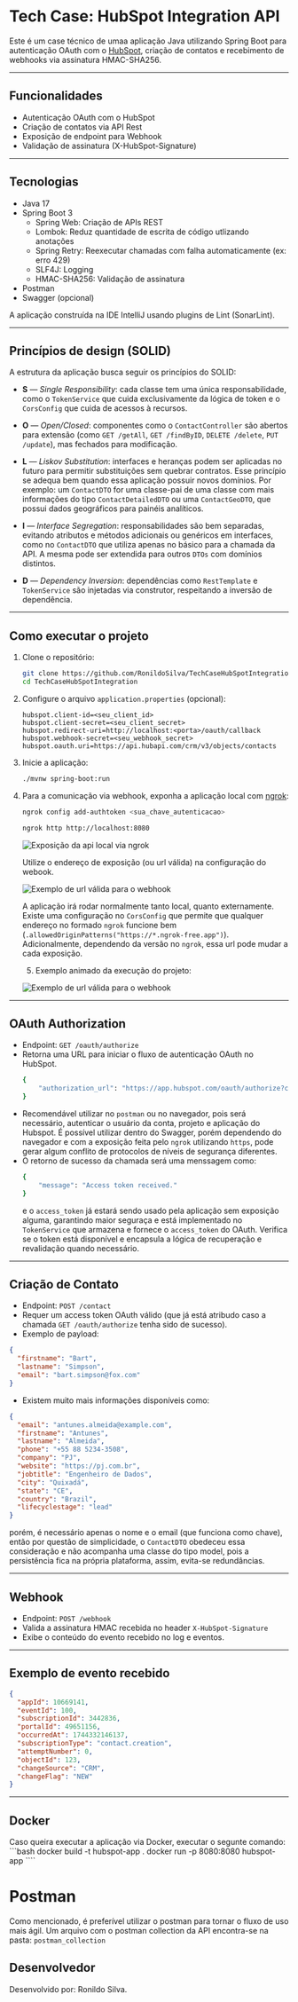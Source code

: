 # Tech Case: HubSpot Integration API

Este é um case técnico de umaa aplicação Java utilizando Spring Boot para autenticação OAuth com o [HubSpot](https://app.hubspot.com/developer), criação de contatos e recebimento de webhooks via assinatura HMAC-SHA256.

---

## Funcionalidades

- Autenticação OAuth com o HubSpot
- Criação de contatos via API Rest
- Exposição de endpoint para Webhook
- Validação de assinatura (X-HubSpot-Signature)

---

## Tecnologias

- Java 17
- Spring Boot 3
    - Spring Web: Criação de APIs REST
    - Lombok: Reduz quantidade de escrita de código utlizando anotações
    - Spring Retry: Reexecutar chamadas com falha automaticamente (ex: erro 429)
    - SLF4J: Logging
    - HMAC-SHA256: Validação de assinatura
- Postman
- Swagger (opcional)

A aplicação construída na IDE IntelliJ usando plugins de Lint (SonarLint).

---

## Princípios de design (SOLID)

A estrutura da aplicação busca seguir os princípios do SOLID:

- **S** — *Single Responsibility*: cada classe tem uma única responsabilidade, como o `TokenService` que cuida exclusivamente da lógica de token e o `CorsConfig` que cuida de acessos à recursos.

- **O** — *Open/Closed*: componentes como o `ContactController` são abertos para extensão (como `GET /getAll`, `GET /findByID`, `DELETE /delete`, `PUT /update`), mas fechados para modificação.

- **L** — *Liskov Substitution*: interfaces e heranças podem ser aplicadas no futuro para permitir substituições sem quebrar contratos. Esse princípio se adequa bem quando essa aplicação possuir novos domínios. Por exemplo: um `ContactDTO` for uma classe-pai de uma classe com mais informações do tipo `ContactDetailedDTO` ou uma `ContactGeoDTO`, que possui dados geográficos para painéis analíticos.

- **I** — *Interface Segregation*: responsabilidades são bem separadas, evitando atributos e métodos adicionais ou genéricos em interfaces, como no `ContactDTO` que utiliza apenas no básico para a chamada da API. A mesma pode ser extendida para outros `DTOs` com domínios distintos. 

- **D** — *Dependency Inversion*: dependências como `RestTemplate` e `TokenService` são injetadas via construtor, respeitando a inversão de dependência.

---

## Como executar o projeto

1. Clone o repositório:
   ```bash
   git clone https://github.com/RonildoSilva/TechCaseHubSpotIntegration.git
   cd TechCaseHubSpotIntegration
   ```

2. Configure o arquivo `application.properties` (opcional):

   ```properties
   hubspot.client-id=<seu_client_id>
   hubspot.client-secret=<seu_client_secret>
   hubspot.redirect-uri=http://localhost:<porta>/oauth/callback
   hubspot.webhook-secret=<seu_webhook_secret>
   hubspot.oauth.uri=https://api.hubapi.com/crm/v3/objects/contacts
   ```

3. Inicie a aplicação:
   ```bash
   ./mvnw spring-boot:run
   ```

4. Para a comunicação via webhook, exponha a aplicação local com [ngrok](https://ngrok.com/):
   ```bash
   ngrok config add-authtoken <sua_chave_autenticacao>
   ```

   ```bash
   ngrok http http://localhost:8080
   ```

    ![Exposição da api local via ngrok](./readme_imgs/ngrok.png)

    Utilize o endereço de exposição (ou url válida) na configuração do webook.

    ![Exemplo de url válida para o webhook](./readme_imgs/webhook_config.png)

    A aplicação irá rodar normalmente tanto local, quanto externamente. Existe uma configuração no `CorsConfig` que permite que qualquer endereço no formado `ngrok` funcione bem (`.allowedOriginPatterns("https://*.ngrok-free.app")`).
    Adicionalmente, dependendo da versão no `ngrok`, essa url pode mudar a cada exposição.

    5. Exemplo animado da execução do projeto:

    ![Exemplo de url válida para o webhook](./readme_imgs/api_flow_running.gif)

---

## OAuth Authorization

- Endpoint: `GET /oauth/authorize`
- Retorna uma URL para iniciar o fluxo de autenticação OAuth no HubSpot.
    ```bash
    {
        "authorization_url": "https://app.hubspot.com/oauth/authorize?client_id=<id_cliente>&redirect_uri=http://localhost:8080/oauth/callback&scope=crm.objects.contacts.write%20crm.objects.contacts.read&response_type=code"
    }
    ```
- Recomendável utilizar no `postman` ou no navegador, pois será necessário, autenticar o usuário da conta, projeto e aplicação do Hubspot. É possível utilizar dentro do Swagger, porém dependendo do navegador e com a exposição feita pelo `ngrok` utilizando `https`, pode gerar algum conflito de protocolos de níveis de segurança diferentes.
- O retorno de sucesso da chamada será uma menssagem como:
    ```bash
    {
        "message": "Access token received."
    }
    ```
    e o `access_token` já estará sendo usado pela aplicação sem exposição alguma, garantindo maior seguraça e está implementado no `TokenService` que armazena e fornece o `access_token` do OAuth. Verifica se o token está disponível e encapsula a lógica de recuperação e revalidação quando necessário.

---

## Criação de Contato

- Endpoint: `POST /contact`
- Requer um access token OAuth válido (que já está atribudo caso a chamada `GET /oauth/authorize` tenha sido de sucesso).
- Exemplo de payload:

```json
{
  "firstname": "Bart",
  "lastname": "Simpson",
  "email": "bart.simpson@fox.com"
}
```
- Existem muito mais informações disponíveis como:
```json
{
  "email": "antunes.almeida@example.com",
  "firstname": "Antunes",
  "lastname": "Almeida",
  "phone": "+55 88 5234-3508",
  "company": "PJ",
  "website": "https://pj.com.br",
  "jobtitle": "Engenheiro de Dados",
  "city": "Quixadá",
  "state": "CE",
  "country": "Brazil",
  "lifecyclestage": "lead"
}
```
porém, é necessário apenas o nome e o email (que funciona como chave), então por questão de simplicidade, o `ContactDTO` obedeceu essa consideração e não acompanha uma classe do tipo model, pois a persistência fica na própria plataforma, assim, evita-se redundâncias.

---

## Webhook

- Endpoint: `POST /webhook`
- Valida a assinatura HMAC recebida no header `X-HubSpot-Signature`
- Exibe o conteúdo do evento recebido no log e eventos.

---

## Exemplo de evento recebido

```json
{
  "appId": 10669141,
  "eventId": 100,
  "subscriptionId": 3442836,
  "portalId": 49651156,
  "occurredAt": 1744332146137,
  "subscriptionType": "contact.creation",
  "attemptNumber": 0,
  "objectId": 123,
  "changeSource": "CRM",
  "changeFlag": "NEW"
}
```

---

## Docker
Caso queira executar a aplicação via Docker, executar o segunte comando:
    ```bash
    docker build -t hubspot-app .
    docker run -p 8080:8080 hubspot-app
    ````
# Postman
Como mencionado, é preferível utilizar o postman para tornar o fluxo de uso mais ágil. Um arquivo com o postman collection da API encontra-se na pasta: `postman_collection`
## Desenvolvedor

Desenvolvido por: Ronildo Silva.

